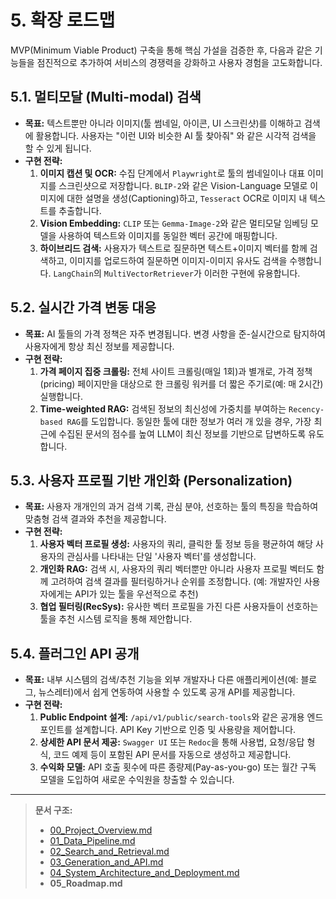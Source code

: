 # 5. 확장 로드맵

MVP(Minimum Viable Product) 구축을 통해 핵심 가설을 검증한 후, 다음과 같은 기능들을 점진적으로 추가하여 서비스의 경쟁력을 강화하고 사용자 경험을 고도화합니다.

## 5.1. 멀티모달 (Multi-modal) 검색

- **목표:** 텍스트뿐만 아니라 이미지(툴 썸네일, 아이콘, UI 스크린샷)를 이해하고 검색에 활용합니다. 사용자는 "이런 UI와 비슷한 AI 툴 찾아줘" 와 같은 시각적 검색을 할 수 있게 됩니다.
- **구현 전략:**
  1. **이미지 캡션 및 OCR:** 수집 단계에서 `Playwright`로 툴의 썸네일이나 대표 이미지를 스크린샷으로 저장합니다. `BLIP-2`와 같은 Vision-Language 모델로 이미지에 대한 설명을 생성(Captioning)하고, `Tesseract` OCR로 이미지 내 텍스트를 추출합니다.
  2. **Vision Embedding:** `CLIP` 또는 `Gemma-Image-2`와 같은 멀티모달 임베딩 모델을 사용하여 텍스트와 이미지를 동일한 벡터 공간에 매핑합니다.
  3. **하이브리드 검색:** 사용자가 텍스트로 질문하면 텍스트+이미지 벡터를 함께 검색하고, 이미지를 업로드하여 질문하면 이미지-이미지 유사도 검색을 수행합니다. `LangChain`의 `MultiVectorRetriever`가 이러한 구현에 유용합니다.

## 5.2. 실시간 가격 변동 대응

- **목표:** AI 툴들의 가격 정책은 자주 변경됩니다. 변경 사항을 준-실시간으로 탐지하여 사용자에게 항상 최신 정보를 제공합니다.
- **구현 전략:**
  1. **가격 페이지 집중 크롤링:** 전체 사이트 크롤링(매일 1회)과 별개로, 가격 정책(pricing) 페이지만을 대상으로 한 크롤링 워커를 더 짧은 주기로(예: 매 2시간) 실행합니다.
  2. **Time-weighted RAG:** 검색된 정보의 최신성에 가중치를 부여하는 `Recency-based RAG`를 도입합니다. 동일한 툴에 대한 정보가 여러 개 있을 경우, 가장 최근에 수집된 문서의 점수를 높여 LLM이 최신 정보를 기반으로 답변하도록 유도합니다.

## 5.3. 사용자 프로필 기반 개인화 (Personalization)

- **목표:** 사용자 개개인의 과거 검색 기록, 관심 분야, 선호하는 툴의 특징을 학습하여 맞춤형 검색 결과와 추천을 제공합니다.
- **구현 전략:**
  1. **사용자 벡터 프로필 생성:** 사용자의 쿼리, 클릭한 툴 정보 등을 평균하여 해당 사용자의 관심사를 나타내는 단일 '사용자 벡터'를 생성합니다.
  2. **개인화 RAG:** 검색 시, 사용자의 쿼리 벡터뿐만 아니라 사용자 프로필 벡터도 함께 고려하여 검색 결과를 필터링하거나 순위를 조정합니다. (예: 개발자인 사용자에게는 API가 있는 툴을 우선적으로 추천)
  3. **협업 필터링(RecSys):** 유사한 벡터 프로필을 가진 다른 사용자들이 선호하는 툴을 추천 시스템 로직을 통해 제안합니다.

## 5.4. 플러그인 API 공개

- **목표:** 내부 시스템의 검색/추천 기능을 외부 개발자나 다른 애플리케이션(예: 블로그, 뉴스레터)에서 쉽게 연동하여 사용할 수 있도록 공개 API를 제공합니다.
- **구현 전략:**
  1. **Public Endpoint 설계:** `/api/v1/public/search-tools`와 같은 공개용 엔드포인트를 설계합니다. API Key 기반으로 인증 및 사용량을 제어합니다.
  2. **상세한 API 문서 제공:** `Swagger UI` 또는 `Redoc`을 통해 사용법, 요청/응답 형식, 코드 예제 등이 포함된 API 문서를 자동으로 생성하고 제공합니다.
  3. **수익화 모델:** API 호출 횟수에 따른 종량제(Pay-as-you-go) 또는 월간 구독 모델을 도입하여 새로운 수익원을 창출할 수 있습니다.

---
> **문서 구조:**
> - [00_Project_Overview.md](./00_Project_Overview.md)
> - [01_Data_Pipeline.md](./01_Data_Pipeline.md)
> - [02_Search_and_Retrieval.md](./02_Search_and_Retrieval.md)
> - [03_Generation_and_API.md](./03_Generation_and_API.md)
> - [04_System_Architecture_and_Deployment.md](./04_System_Architecture_and_Deployment.md)
> - **05_Roadmap.md** 